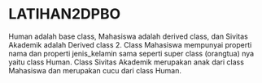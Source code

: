 # LATIHAN2DPBO
Human adalah base class, Mahasiswa adalah derived class, dan Sivitas Akademik adalah Derived class 2. 
Class Mahasiswa mempunyai properti nama dan properti jenis_kelamin sama seperti super class (orangtua) nya yaitu class Human. 
Class Sivitas Akademik merupakan anak dari class Mahasiswa dan merupakan cucu dari class Human.
